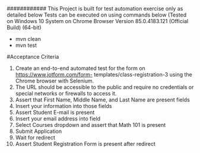 ############ This Project is built for test automation exercise only as detailed below 
Tests can be executed on using commands below (Tested on Windows 10 System on Chrome Browser Version 85.0.4183.121 (Official Build) (64-bit) 
- mvn clean 
- mvn test 


#Acceptance Criteria

1. Create an end-to-end automated test for the form on https://www.jotform.com/form-
templates/class-registration-3 using the Chrome browser with Selenium.
2. The URL should be accessible to the public and require no credentials or special networks or
firewalls to access it.
3. Assert that First Name, Middle Name, and Last Name are present fields
4. Insert your information into those fields
5. Assert Student E-mail is present
6. Insert your email address into field
7. Select Courses dropdown and assert that Math 101 is present
8. Submit Application
9. Wait for redirect
10. Assert Student Registration Form is present after redirect
